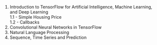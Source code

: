 1. Introduction to TensorFlow for Artificial Intelligence, Machine Learning, and Deep Learning<br>
   1.1 - Simple Housing Price<br>
   1.2 - Callbacks
3. Convolutional Neural Networks in TensorFlow
4. Natural Language Processing
5. Sequence, Time Series and Prediction
